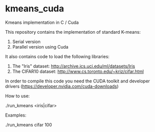 kmeans_cuda
===========

Kmeans implementation in C / Cuda


This repository contains the implementation of standard K-means:

1) Serial version
2) Parallel version using Cuda

It also contains code to load the following libraries:

1) The "Iris" dataset: http://archive.ics.uci.edu/ml/datasets/Iris
2) The CIFAR10 dataset: http://www.cs.toronto.edu/~kriz/cifar.html

In order to compile this code you need the CUDA toolkit and developer drivers (https://developer.nvidia.com/cuda-downloads)


How to use:

./run_kmeans <iris|cifar> <nCentroids>

Examples:

./run_kmeans cifar 100
